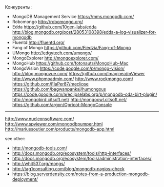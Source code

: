 Конкуренты:
 - MongoDB Management Service https://mms.mongodb.com/
 - Robomongo http://robomongo.org/
 - Edda https://github.com/10gen-labs/edda http://blog.mongodb.org/post/28053108398/edda-a-log-visualizer-for-mongodb
 - Fluentd http://fluentd.org/ 
 - Fang of Mongo https://github.com/Fiedzia/Fang-of-Mongo
 - UMongo http://edgytech.com/umongo/
 - MongoExplorer http://mongoexplorer.com/
 - MongoHub https://github.com/fotonauts/MongoHub-Mac
 - MongoVision https://code.google.com/p/mongo-vision/
 http://blog.mongovue.com/
 https://github.com/Imaginea/mViewer
 http://www.phpmoadmin.com/
 http://www.rockmongo.com/
 https://github.com/FlaPer87/meclipse
 https://github.com/bagwanpankaj/humongous
 https://code.google.com/a/eclipselabs.org/p/mongodb-oda-birt-plugin/
 http://mongobird.citsoft.net/
 http://mongoowl.citsoft.net/
 https://github.com/argon/Opricot-MongoConsole
 ---
 http://www.nucleonsoftware.com/
 http://www.spviewer.com/mongodbpumper.html
 http://mariussoutier.com/products/mongodb-app.html


see other:
 - http://mongodb-tools.com/
 - http://docs.mongodb.org/ecosystem/tools/http-interfaces/
 - http://docs.mongodb.org/ecosystem/tools/administration-interfaces/
 - http://whit537.org/mongs/
 - http://tag1consulting.com/blog/mongodb-nagios-check
 - https://blog.serverdensity.com/notes-from-a-production-mongodb-deployment/
